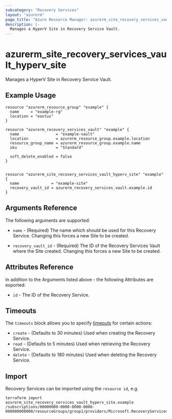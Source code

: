```yaml
---
subcategory: "Recovery Services"
layout: "azurerm"
page_title: "Azure Resource Manager: azurerm_site_recovery_services_vault_hyperv_site"
description: |-
  Manages a HyperV Site in Recovery Service Vault.
---
```


# azurerm_site_recovery_services_vault_hyperv_site

Manages a HyperV Site in Recovery Service Vault.

## Example Usage

```hcl
resource "azurerm_resource_group" "example" {
  name     = "example-rg"
  location = "eastus"
}

resource "azurerm_recovery_services_vault" "example" {
  name                = "example-vault"
  location            = azurerm_resource_group.example.location
  resource_group_name = azurerm_resource_group.example.name
  sku                 = "Standard"

  soft_delete_enabled = false
}


resource "azurerm_site_recovery_services_vault_hyperv_site" "example" {
  name              = "example-site"
  recovery_vault_id = azurerm_recovery_services_vault.example.id
}
```

## Arguments Reference

The following arguments are supported:

* `name` - (Required) The name which should be used for this Recovery Service. Changing this forces a new Site to be created.

* `recovery_vault_id` - (Required) The ID of the Recovery Services Vault where the Site created. Changing this forces a new Site to be created.

## Attributes Reference

In addition to the Arguments listed above - the following Attributes are exported: 

* `id` - The ID of the Recovery Service.

## Timeouts

The `timeouts` block allows you to specify [timeouts](https://www.terraform.io/language/resources/syntax#operation-timeouts) for certain actions:

* `create` - (Defaults to 30 minutes) Used when creating the Recovery Service.
* `read` - (Defaults to 5 minutes) Used when retrieving the Recovery Service.
* `delete` - (Defaults to 180 minutes) Used when deleting the Recovery Service.

## Import

Recovery Services can be imported using the `resource id`, e.g.

```shell
terraform import azurerm_site_recovery_services_vault_hyperv_site.example /subscriptions/00000000-0000-0000-0000-000000000000/resourceGroups/group1/providers/Microsoft.RecoveryServices/vaults/vault1/replicationFabrics/fabric1
```
